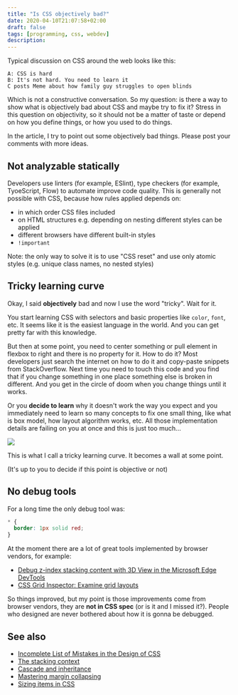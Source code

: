 ```yaml
---
title: "Is CSS objectively bad?"
date: 2020-04-10T21:07:58+02:00
draft: false
tags: [programming, css, webdev]
description: 
---
```


Typical discussion on CSS around the web looks like this:



```text
A: CSS is hard
B: It's not hard. You need to learn it
C posts Meme about how family guy struggles to open blinds
```

Which is not a constructive conversation. So my question: is there a way to show what is objectively bad about CSS and maybe try to fix it? Stress in this question on objectivity, so it should not be a matter of taste or depend on how you define things, or how you used to do things.

In the article, I try to point out some objectively bad things. Please post your comments with more ideas.

## Not analyzable statically

Developers use linters (for example, ESlint), type checkers (for example, TyoeScript, Flow) to automate improve code quality. This is generally not possible with CSS, because how rules applied depends on:

- in which order CSS files included
- on HTML structures e.g. depending on nesting different styles can be applied
- different browsers have different built-in styles
- `!important`

Note: the only way to solve it is to use "CSS reset" and use only atomic styles (e.g. unique class names, no nested styles)

## Tricky learning curve

Okay, I said **objectively** bad and now I use the word "tricky". Wait for it.

You start learning CSS with selectors and basic properties like `color`, `font`, etc. It seems like it is the easiest language in the world. And you can get pretty far with this knowledge.

But then at some point, you need to center something or pull element in flexbox to right and there is no property for it. How to do it? Most developers just search the internet on how to do it and copy-paste snippets from StackOverflow. Next time you need to touch this code and you find that if you change something in one place something else is broken in different. And you get in the circle of doom when you change things until it works.

Or you **decide to learn** why it doesn't work the way you expect and you immediately need to learn so many concepts to fix one small thing, like what is box model, how layout algorithm works, etc. All those implementation details are failing on you at once and this is just too much...

![](./learning-curve.svg)

This is what I call a tricky learning curve. It becomes a wall at some point.

(It's up to you to decide if this point is objective or not)

## No debug tools

For a long time the only debug tool was:

```css
* {
  border: 1px solid red;
}
```

At the moment there are a lot of great tools implemented by browser vendors, for example:

- [Debug z-index stacking content with 3D View in the Microsoft Edge DevTools](https://blogs.windows.com/msedgedev/2020/01/23/debug-z-index-3d-view-edge-devtools/)
- [CSS Grid Inspector: Examine grid layouts](https://developer.mozilla.org/en-US/docs/Tools/Page_Inspector/How_to/Examine_grid_layouts)

So things improved, but my point is those improvements come from browser vendors, they are **not in CSS spec** (or is it and I missed it?). People who designed are never bothered about how it is gonna be debugged.

## See also

- [Incomplete List of Mistakes in the Design of CSS](https://wiki.csswg.org/ideas/mistakes)
- [The stacking context](https://developer.mozilla.org/en-US/docs/Web/CSS/CSS_Positioning/Understanding_z_index/The_stacking_context)
- [Cascade and inheritance](https://developer.mozilla.org/en-US/docs/Learn/CSS/Building_blocks/Cascade_and_inheritance)
- [Mastering margin collapsing](https://developer.mozilla.org/en-US/docs/Web/CSS/CSS_Box_Model/Mastering_margin_collapsing)
- [Sizing items in CSS](https://developer.mozilla.org/en-US/docs/Learn/CSS/Building_blocks/Sizing_items_in_CSS)
